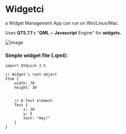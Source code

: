 # Widgetci
a Widget Management App can run on Win/Linux/Mac.

Uses **QT5.7.1**'s "**QML** + **Javascript** Engine" for **widgets.**

![Image](https://github.com/eminfedar/widgetci/raw/master/firststable.gif)

### Simple widget file (.qml):
```
import QtQuick 2.5

// Widget's root object
Item {
    width: 70
    height: 30
    
    
    // A Text element
    Text {
        x: 20
        y: 5
        text: "Hey!"
    }
}
```

